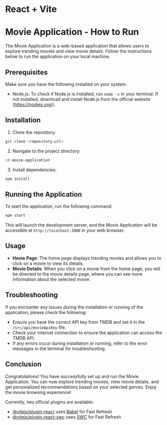 # React + Vite

# Movie Application - How to Run

The Movie Application is a web-based application that allows users to explore trending movies and view movie details. Follow the instructions below to run the application on your local machine.

## Prerequisites

Make sure you have the following installed on your system:

- Node.js: To check if Node.js is installed, run `node -v` in your terminal. If not installed, download and install Node.js from the official website (https://nodejs.org/).

## Installation

1. Clone the repository: 

```bash
git clone <repository-url>
```

2. Navigate to the project directory:

```bash
cd movie-application
```

3. Install dependencies:

```bash
npm install
```


## Running the Application

To start the application, run the following command:

```bash
npm start
```

This will launch the development server, and the Movie Application will be accessible at `http://localhost:3000` in your web browser.

## Usage

- **Home Page**: The home page displays trending movies and allows you to click on a movie to view its details.
- **Movie Details**: When you click on a movie from the home page, you will be directed to the movie details page, where you can see more information about the selected movie.

## Troubleshooting

If you encounter any issues during the installation or running of the application, please check the following:

- Ensure you have the correct API key from TMDB and set it in the `/src/api/movieApiKey` file.
- Check your internet connection to ensure the application can access the TMDB API.
- If any errors occur during installation or running, refer to the error messages in the terminal for troubleshooting.

## Conclusion

Congratulations! You have successfully set up and run the Movie Application. You can now explore trending movies, view movie details, and get personalized recommendations based on your selected genres. Enjoy the movie browsing experience!

Currently, two official plugins are available:

- [@vitejs/plugin-react](https://github.com/vitejs/vite-plugin-react/blob/main/packages/plugin-react/README.md) uses [Babel](https://babeljs.io/) for Fast Refresh
- [@vitejs/plugin-react-swc](https://github.com/vitejs/vite-plugin-react-swc) uses [SWC](https://swc.rs/) for Fast Refresh
